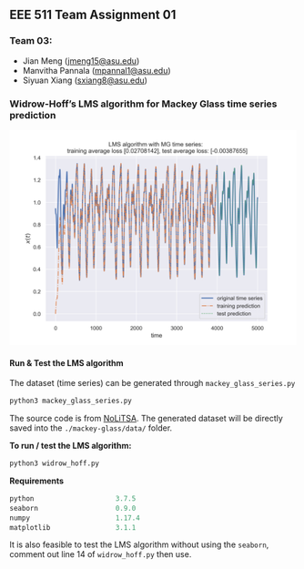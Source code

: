 ## EEE 511 Team Assignment 01 

### Team 03:

- Jian Meng (jmeng15@asu.edu)
- Manvitha Pannala (mpannal1@asu.edu)
- Siyuan Xiang (sxiang8@asu.edu)



### Widrow-Hoff’s LMS algorithm for Mackey Glass time series prediction

<img src="./save/prediction.png" alt="prediction" style="zoom:50%;" />

#### Run & Test the LMS algorithm

The dataset (time series) can be generated through `mackey_glass_series.py` 

```python
python3 mackey_glass_series.py
```

The source code is from [NoLiTSA](https://github.com/manu-mannattil/nolitsa). The generated dataset will be directly saved into the `./mackey-glass/data/` folder. 



**To run / test the LMS algorithm:** 

```python
python3 widrow_hoff.py
```

**Requirements**

```python
python 					  3.7.5
seaborn                   0.9.0
numpy                     1.17.4
matplotlib                3.1.1
```

It is also feasible to test the LMS algorithm without using the `seaborn`, comment out line 14 of `widrow_hoff.py` then use. 

